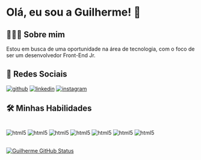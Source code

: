 
# Olá, eu sou a Guilherme! 👋

## 🧑🏾‍💻 Sobre mim
Estou em busca de uma oportunidade na área de 
tecnologia, com o foco de ser um desenvolvedor 
Front-End Jr.

## 🔗 Redes Sociais
[![github](https://img.shields.io/badge/GitHub-100000?style=for-the-badge&logo=github&logoColor=white)](https://guilhermeinaia.com/)
[![linkedin](https://img.shields.io/badge/linkedin-0A66C2?style=for-the-badge&logo=linkedin&logoColor=white)](https://www.linkedin.com/in/guilherme-inaia/)
[![instagram](https://img.shields.io/badge/Instagram-E4405F?style=for-the-badge&logo=instagram&logoColor=white)](https://instagram.com/guilhermeinaia)


## 🛠 Minhas Habilidades

<div style="display: inline_block"><br/>
<img align="center" alt="html5" src="https://img.shields.io/badge/HTML5-E34F26?style=for-the-badge&logo=html5&logoColor=white" />
<img align="center" alt="html5" src="https://img.shields.io/badge/CSS3-1572B6?style=for-the-badge&logo=css3&logoColor=white" />
<img align="center" alt="html5" src="https://img.shields.io/badge/JavaScript-F7DF1E?style=for-the-badge&logo=javascript&logoColor=black" />
<img align="center" alt="html5" src="https://img.shields.io/badge/Bootstrap-563D7C?style=for-the-badge&logo=bootstrap&logoColor=white" />
<img align="center" alt="html5" src="https://img.shields.io/badge/React-20232A?style=for-the-badge&logo=react&logoColor=61DAFB" />
<img align="center" alt="html5" src="https://img.shields.io/badge/Node.js-43853D?style=for-the-badge&logo=node.js&logoColor=white" />
<img align="center" alt="html5" src="https://img.shields.io/badge/Express.js-404D59?style=for-the-badge" />
</div>
<br/>

[![Guilherme GitHub Status](https://github-readme-stats.vercel.app/api?username=guilhermeinaia&theme=tokyonight)](https://github.com/anuraghazra/github-readme-stats)








